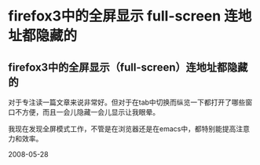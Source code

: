 # firefox3中的全屏显示 full-screen 连地址都隐藏的

## firefox3中的全屏显示（full-screen）连地址都隐藏的

对于专注读一篇文章来说非常好。但对于在tab中切换而纵览一下都打开了哪些窗口不方便，而且一会儿隐藏一会儿显示让我眼晕。

我现在发现全屏模式工作，不管是在浏览器还是在emacs中，都特别能提高注意力和效率。


2008-05-28